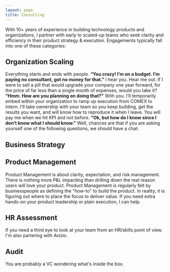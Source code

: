 ```yaml
---
layout: page
title: Consulting
---
```


With 10+ years of experience in building technology products and organizations, I partner with early to scaled-up teams who seek clarity and efficiency in their product strategy & execution.
Engagements typically fall into one of these categories:

## Organization Scaling
Everything starts and ends with people.
__“You crazy! I’m on a budget. I’m paying no consultant, got no money for that.”__
I hear you. Hear me out.
If I were to sell a pill that would upgrade your company one year forward, for the price of far less than a single month of expenses, would you take it?
__“Hmm. How are you planning on doing that?”__
With you. I’ll temporarily embed within your organization to ramp up execution from COMEX to intern. I’ll take ownership with your team so you keep building, get the results you want, and will know how to reproduce it when I leave. You will pay me when we hit KPI and not before.
__“Ok, but how do I know since I don’t know what I should know.”__
Well, chances are that if you are asking yourself one of the following questions, we should have a chat:

## Business Strategy

## Product Management

Product Management is about clarity, expectation, and risk management.
There is nothing more P&L impacting than drilling down the real reason users will love your product.
Product Management is regularly felt by businesspeople as defining the "how-to" to build the product. In reality, it is figuring out where to place the focus to deliver value.
If you need extra hands-on your product leadership or plain execution, I can help.

## HR Assessment
If you need a third eye to look at your team from an HR/skills point of view. I'm also partering with Avizio.

## Audit
You are probably a VC wondering what's inside the box.